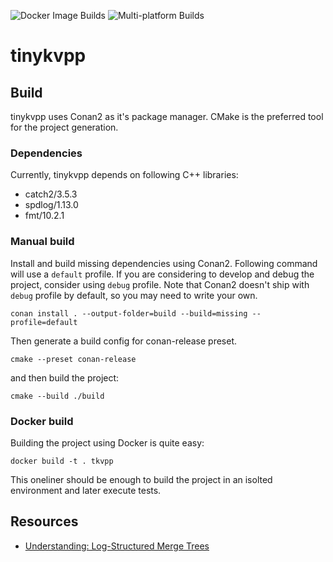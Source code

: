 ![Docker Image Builds](https://github.com/OWNER/REPOSITORY/actions/workflows/docker-image/badge.svg)
![Multi-platform Builds](https://github.com/OWNER/REPOSITORY/actions/workflows/cmake-multi-platform/badge.svg)

# tinykvpp

## Build
tinykvpp uses Conan2 as it's package manager. CMake is the preferred tool for the project generation.

### Dependencies
Currently, tinykvpp depends on following C++ libraries:
* catch2/3.5.3
* spdlog/1.13.0
* fmt/10.2.1

### Manual build 
Install and build missing dependencies using Conan2. Following command will use a `default` profile. If you are considering to develop and debug the project, consider using `debug` profile. Note that Conan2 doesn't ship with `debug` profile by default, so you may need to write your own. 

`conan install . --output-folder=build --build=missing --profile=default`

Then generate a build config for conan-release preset.

`cmake --preset conan-release`

and then build the project:

`cmake --build ./build`

### Docker build
Building the project using Docker is quite easy:

`docker build -t . tkvpp`

This oneliner should be enough to build the project in an isolted environment and later execute tests.

## Resources

* [Understanding: Log-Structured Merge Trees](https://otee.dev/2023/04/17/log-structured-merge-tree.html)
